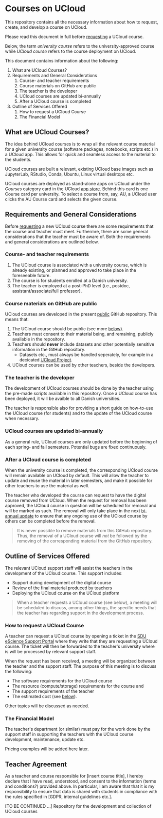 # Courses on UCloud 

This repository contains all the necessary information about how to request, create, and develop a course on UCloud. 

Please read this document in full before [requesting](././README.md#how-to-request-a-ucloud-course) a UCloud course. 

Below, the term *university course* refers to the university-approved course while *UCloud course* refers to the course deployment on UCloud.

This document contains information about the following:

1. What are UCloud Courses?
2. Requirements and General Considerations
    1. Course- and teacher requirements
    2. Course materials on GitHub are public
    3. The teacher is the developer 
    4. UCloud courses are updated bi-annually 
    5. After a UCloud course is completed 
3. Outline of Services Offered 
    1. How to request a UCloud Course
    2. The Financial Model


## What are UCloud Courses?

The idea behind UCloud courses is to wrap all the relevant course material for a given university course (software packages, notebooks, scripts etc.) in a UCloud app. This allows for quick and seamless access to the material to the students. 

UCloud courses are built a relevant, existing UCloud base images such as JupyterLab, RStudio, Conda, Ubuntu, Linux virtual desktops etc. 

UCloud courses are deployed as stand-alone apps on UCloud under the *Courses* category card in the UCloud [app store](https://docs.cloud.sdu.dk/guide/browsing.html). Behind this card is one Course card per university. To select a course from, say, AU, a UCloud user clicks the AU Course card and selects the given course. 

## Requirements and General Considerations

Before [requesting](./README.md#how-to-request-a-ucloud-course) a new UCloud course there are some requirements that the course and teacher must meet. Furthermre, there are some general considerations that the teacher must be aware of. Both the requirements and general considerations are outlined below.

### Course- and teacher requirements  

1. The UCloud course is associated with a university course, which is already existing, or planned and approved to take place in the foreseeable future.  
2. The course is for students enrolled at a Danish university.
3. The teacher is employed at a post-PhD level (i.e., postdoc, assistant/associate/full professor).

### Course materials on GitHub are public

UCloud courses are developed in the present [public](https://docs.github.com/en/repositories/creating-and-managing-repositories/about-repositories#about-repository-visibility) GitHub repository. This means that:

1. The UCloud course should be public (see more [below](./ucloud-courses-requirements.md#general-considerations)).
2. Teachers must consent to their material being, and remaining, publicly available in the repository.  
3. Teachers should **never** include datasets and other potentially sensitive information in the GitHub repository. 
    - Datasets etc., must always be handled seperately, for example in a decicated [UCloud Project](https://docs.cloud.sdu.dk/guide/project-intro.html).
4. UCloud courses can be used by other teachers, beside the developers.

### The teacher is the developer 

The development of UCloud courses should be done by the teacher using the pre-made scripts available in this repository. Once a UCloud course has been deployed, it will be avaible to all Danish universities. 

The teacher is responsible also for providing a short guide on how-to-use the UCloud course (for students) and to the update of the UCloud course when necessary. 

### UCloud courses are updated bi-annually 

As a general rule, UCloud courses are only updated before the beginning of each spring- and fall semesters. Potential bugs are fixed continuously. 

### After a UCloud course is completed 

When the university course is completed, the corresponding UCloud course will remain available on UCloud by default. This will allow the teacher to update and reuse the material in later semesters, and make it possible for other teachers to use the material as well. 

The teacher who developed the course can request to have the digital course removed from UCloud. When the request for removal has been approved, the UCloud course in question will be scheduled for removal and will be marked as such. The removal will only take place in the next [bi-annual update](ucloud-courses-requirements.md#course-updates-are-conducted-bi-annually) to ensure that any ongoing use of the UCloud course by others can be completed before the removal.

> It is never possible to remove materials from this GitHub repository. Thus, the removal of a UCloud course will *not* be followed by the removing of the corresponding material from the GitHub repository. 

## Outline of Services Offered 

The relevant UCloud support staff will assist the teachers in the development of the UCloud course. This support includes:

- Support during development of the digital course
- Review of the final material produced by teachers
- Deploying the UCloud course on the UCloud platform 

> When a teacher requests a UCloud course (see below), a meeting will be scheduled to discuss, among other things, the specific needs that the teacher has regarding support in the development process.  

### How to request a UCloud Course

A teacher can request a UCloud course by opening a ticket in the [SDU eScience Support Portal](https://support.escience.sdu.dk/) where they write that they are requesting a UCloud course. The ticket will then be forwarded to the teacher's university where is will be processed by relevant support staff. 

When the request has been received, a meeting will be organized between the teacher and the support staff. The purpose of this meeting is to discuss the following:
- The software requirements for the UCloud course 
- The resource (compute/storage) requirements for the course and 
- The support requirements of the teacher 
- The estimated cost (see [below](./README.md#the-financial-model)).

Other topics will be discussed as needed. 

### The Financial Model

The teacher's department (or similar) must pay for the work done by the support staff in supporting the teachers with the UCloud course development, maintenance, update etc. 

Pricing examples will be added here later. 





## Teacher Agreement 

As a teacher and course responsible for [insert course title], I hereby declare that I have read, understood, and consent to the information (terms and conditions?) provided above. In particular, I am aware that that it is my responsibility to ensure that data is shared with students in compliance with the rules specified in [GDPR, internal guidelines etc.]. 

[TO BE CONTINUED ...]
Repository for the development and collection of UCloud courses


